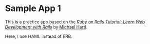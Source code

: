 Sample App 1
============

This is a practice app based on the
[*Ruby on Rails Tutorial:
Learn Web Development with Rails*](http://www.railstutorial.org/)
by [Michael Hartl](http://www.michaelhartl.com/).

Here, I use HAML instead of ERB.